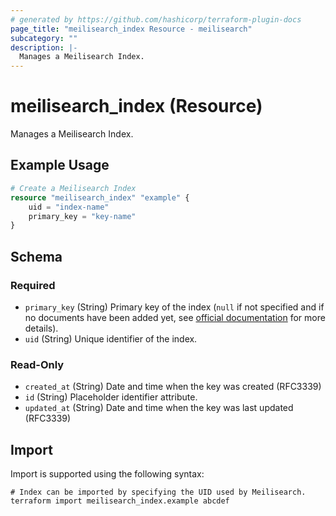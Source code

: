 ```yaml
---
# generated by https://github.com/hashicorp/terraform-plugin-docs
page_title: "meilisearch_index Resource - meilisearch"
subcategory: ""
description: |-
  Manages a Meilisearch Index.
---
```


# meilisearch_index (Resource)

Manages a Meilisearch Index.

## Example Usage

```terraform
# Create a Meilisearch Index
resource "meilisearch_index" "example" {
	uid = "index-name"
	primary_key = "key-name"
}
```

<!-- schema generated by tfplugindocs -->
## Schema

### Required

- `primary_key` (String) Primary key of the index (`null` if not specified and if no documents have been added yet, see [official documentation](https://www.meilisearch.com/docs/learn/core_concepts/primary_key#meilisearch-guesses-your-primary-key) for more details).
- `uid` (String) Unique identifier of the index.

### Read-Only

- `created_at` (String) Date and time when the key was created (RFC3339)
- `id` (String) Placeholder identifier attribute.
- `updated_at` (String) Date and time when the key was last updated (RFC3339)

## Import

Import is supported using the following syntax:

```shell
# Index can be imported by specifying the UID used by Meilisearch.
terraform import meilisearch_index.example abcdef
```

